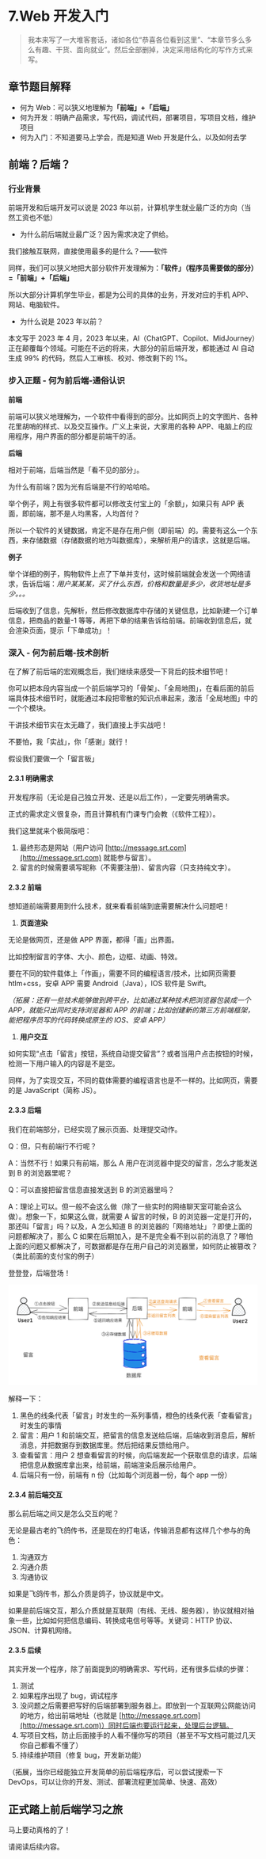 # 7.Web 开发入门

> 我本来写了一大堆客套话，诸如各位“恭喜各位看到这里”、“本章节多么多么有趣、干货、面向就业”。然后全部删掉，决定采用结构化的写作方式来写。

## 章节题目解释

- 何为 Web：可以狭义地理解为<strong>「</strong><strong>前端</strong><strong>」+「后端」</strong>
- 何为开发：明确产品需求，写代码，调试代码，部署项目，写项目文档，维护项目
- 何为入门：不知道要马上学会，而是知道 Web 开发是什么，以及如何去学

## 前端？后端？

### <strong>行业背景</strong>

前端开发和后端开发可以说是 2023 年以前，计算机学生就业最广泛的方向（当然工资也不低）

- 为什么前后端就业最广泛？因为需求决定了供给。

我们接触互联网，直接使用最多的是什么？——软件

同样，我们可以狭义地把大部分软件开发理解为：<strong>「软件」（程序员需要做的部分）=「</strong><strong>前端</strong><strong>」+「后端」</strong>

所以大部分计算机学生毕业，都是为公司的具体的业务，开发对应的手机 APP、网站、电脑软件。

- 为什么说是 2023 年以前？

本文写于 2023 年 4 月，2023 年以来，AI（ChatGPT、Copilot、MidJourney）正在颠覆每个领域。可能在不远的将来，大部分的前后端开发，都能通过 AI 自动生成 99% 的代码，然后人工审核、校对、修改剩下的 1%。

### <strong>步入正题 - 何为前后端-通俗认识</strong>

<strong>前端</strong>

前端可以狭义地理解为，一个软件中看得到的部分。比如网页上的文字图片、各种花里胡哨的样式、以及交互操作。广义上来说，大家用的各种 APP、电脑上的应用程序，用户界面的部分都是前端干的活。

<strong>后端</strong>

相对于前端，后端当然是「看不见的部分」。

为什么有前端？因为光有后端是不行的哈哈哈。

举个例子，网上有很多软件都可以修改支付宝上的「余额」，如果只有 APP 表面，即前端，那不是人均黑客，人均首付？

所以一个软件的关键数据，肯定不是存在用户侧（即前端）的。需要有这么一个东西，来存储数据（存储数据的地方叫数据库），来解析用户的请求，这就是后端。

<strong>例子</strong>

举个详细的例子，购物软件上点了下单并支付，这时候前端就会发送一个网络请求，告诉后端：<em>用户某某某，买了什么东西，价格和数量是多少，收货地址是多少。。。</em>

后端收到了信息，先解析，然后修改数据库中存储的关键信息，比如新建一个订单信息，把商品的数量-1 等等，再把下单的结果告诉给前端。前端收到信息后，就会渲染页面，提示「下单成功」！

### <strong>深入 - 何为前后端-技术剖析</strong>

在了解了前后端的宏观概念后，我们继续来感受一下背后的技术细节吧！

你可以把本段内容当成一个前后端学习的「骨架」、「全局地图」，在看后面的前后端具体技术细节时，就能通过本段把零散的知识点串起来，激活「全局地图」中的一个个模块。

干讲技术细节实在太无趣了，我们直接上手实战吧！

不要怕，我「实战」，你「感谢」就行！

假设我们要做一个「留言板」

#### 2.3.1 明确需求

开发程序前（无论是自己独立开发、还是以后工作），一定要先明确需求。

正式的需求定义很复杂，而且计算机有门课专门会教（《软件工程》）。

我们这里就来个极简版吧：

1. 最终形态是网站（用户访问 [http://message.srt.com](http://message.srt.com) 就能参与留言）。
2. 留言的时候需要填写昵称（不需要注册）、留言内容（只支持纯文字）。

#### 2.3.2 前端

想知道前端需要用到什么技术，就来看看前端到底需要解决什么问题吧！

1. <strong>页面渲染</strong>

无论是做网页，还是做 APP 界面，都得「画」出界面。

比如控制留言的字体、大小、颜色，边框、动画、特效。

要在不同的软件载体上「作画」，需要不同的编程语言/技术，比如网页需要 htlm+css，安卓 APP 需要 Android（Java），IOS 软件是 Swift。

<em>（拓展：还有一些技术能够做到跨平台，比如通过某种技术把浏览器包装成一个 APP，就能只出同时支持浏览器和 APP 的</em><em>前端</em><em>；比如创建新的第三方前端框架，能把程序员写的代码转换成原生的 IOS、安卓 APP）</em>

1. <strong>用户交互</strong>

如何实现“点击「留言」按钮，系统自动提交留言”？或者当用户点击按钮的时候，检测一下用户输入的内容是不是空。

同样，为了实现交互，不同的载体需要的编程语言也是不一样的。比如网页，需要的是 JavaScript（简称 JS）。

#### 2.3.3 后端

我们在前端部分，已经实现了展示页面、处理提交动作。

Q：但，只有前端行不行呢？

A：当然不行！如果只有前端，那么 A 用户在浏览器中提交的留言，怎么才能发送到 B 的浏览器里呢？

Q：可以直接把留言信息直接发送到 B 的浏览器里吗？

A：理论上可以。但一般不会这么做（除了一些实时的网络聊天室可能会这么做）。想象一下，如果这么做，就需要 A 留言的时候，B 的浏览器一定是打开的，那还叫「留言」吗？以及，A 怎么知道 B 的浏览器的「网络地址」？即使上面的问题都解决了，那么 C 如果在后期加入，是不是完全看不到以前的消息了？哪怕上面的问题又都解决了，可数据都是存在用户自己的浏览器里，如何防止被篡改？（类比前面的支付宝的例子）

登登登，后端登场！

![](static/boxcnorsQ6py7AU0LsCtn4f5LSd.png)

解释一下：

1. 黑色的线条代表「留言」时发生的一系列事情，橙色的线条代表「查看留言」时发生的事情
2. 留言：用户 1 和前端交互，把留言的信息发送给后端，后端收到消息后，解析消息，并把数据存到数据库里。然后把结果反馈给用户。
3. 查看留言：用户 2 想查看留言的时候，向后端发起一个获取信息的请求，后端把信息从数据库拿出来，给前端，前端渲染后展示给用户。
4. 后端只有一份，前端有 n 份（比如每个浏览器一份，每个 app 一份）

#### 2.3.4 前后端交互

那么前后端之间又是怎么交互的呢？

无论是最古老的飞鸽传书，还是现在的打电话，传输消息都有这样几个参与的角色：

1. 沟通双方
2. 沟通介质
3. 沟通协议

如果是飞鸽传书，那么介质是鸽子，协议就是中文。

如果是前后端交互，那么介质就是互联网（有线、无线、服务器），协议就相对抽象一些，比如如何把信息编码、转换成电信号等等。关键词：HTTP 协议、JSON、计算机网络。

#### 2.3.5 后续

其实开发一个程序，除了前面提到的明确需求、写代码，还有很多后续的步骤：

1. 测试
2. 如果程序出现了 bug，调试程序
3. 没问题之后需要把写好的后端部署到服务器上。即放到一个互联网公网能访问的地方，给出前端地址（也就是 [http://message.srt.com](http://message.srt.com)）同时后端也要运行起来，处理后台逻辑。
4. 写项目文档，防止后面接手的人看不懂你写的项目（甚至不写文档可能过几天你自己都看不懂了）
5. 持续维护项目（修复 bug，开发新功能）

（拓展，当你已经能独立开发简单的前后端程序后，可以尝试搜索一下 DevOps，可以让你的开发、测试、部署流程更加简单、快速、高效）

## 正式踏上前后端学习之旅

马上要动真格的了！

请阅读后续内容。
